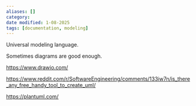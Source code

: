 ```yaml
---
aliases: []
category: 
date modified: 1-08-2025
tags: [documentation, modeling]
---
```

Universal modeling language.

Sometimes diagrams are good enough.

https://www.drawio.com/

https://www.reddit.com/r/SoftwareEngineering/comments/133iw7n/is_there_any_free_handy_tool_to_create_uml/

https://plantuml.com/

